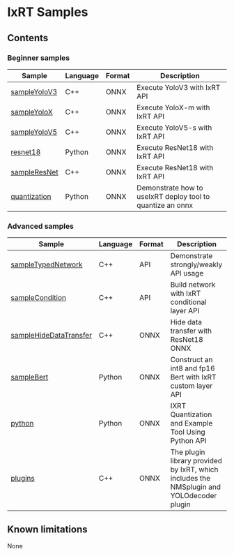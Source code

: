 # IxRT Samples
## Contents
### Beginner samples
| Sample                            | Language | Format | Description                                           |
|-----------------------------------|---|---|-------------------------------------------------------|
| [sampleYoloV3](sampleYoloV3) | C++ | ONNX | Execute YoloV3 with IxRT API |
| [sampleYoloX](sampleYoloX) | C++ | ONNX | Execute YoloX-m with IxRT API |
| [sampleYoloV5](sampleYoloV5) | C++ | ONNX | Execute YoloV5-s with IxRT API |
| [resnet18](python/resnet18) | Python | ONNX | Execute ResNet18 with IxRT API |
| [sampleResNet](sampleResNet) | C++ | ONNX | Execute ResNet18 with IxRT API |
| [quantization](python/quantization) | Python | ONNX | Demonstrate how to useIxRT deploy tool to quantize an onnx |


### Advanced samples
| Sample                                           | Language | Format | Description                                                                              |
|--------------------------------------------------|----------|--------|------------------------------------------------------------------------------------------|
| [sampleTypedNetwork](TypedNetwork)                 | C++      | API    | Demonstrate strongly/weakly API usage                                                    |
| [sampleCondition](sampleCondition)                 | C++      | API    | Build network with IxRT conditional layer API                                            |
| [sampleHideDataTransfer](sampleHideDataTransfer) | C++      | ONNX   | Hide data transfer with ResNet18 ONNX                                                    |
| [sampleBert](sampleBert)                         | Python   | ONNX   | Construct an int8 and fp16 Bert with IxRT custom layer API                               |
| [python](python)                                 | Python   | ONNX   | IXRT Quantization and Example Tool Using Python API                                      |
| [plugins](plugins)                               | C++      | ONNX   | The plugin library provided by IxRT, which includes the NMSplugin and YOLOdecoder plugin |



## Known limitations
None
